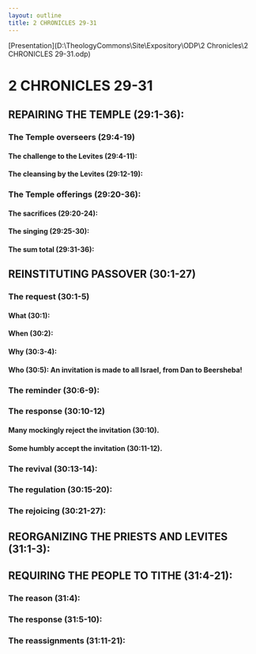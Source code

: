 ```yaml
---
layout: outline
title: 2 CHRONICLES 29-31
---
```

[Presentation](D:\TheologyCommons\Site\Expository\ODP\2 Chronicles\2 CHRONICLES 29-31.odp)
# 2 CHRONICLES 29-31 
## REPAIRING THE TEMPLE (29:1-36): 
###  The Temple overseers (29:4-19) 
####  The challenge to the Levites (29:4-11): 
####  The cleansing by the Levites (29:12-19): 
###  The Temple offerings (29:20-36): 
####  The sacrifices (29:20-24): 
####  The singing (29:25-30): 
####  The sum total (29:31-36): 
## REINSTITUTING PASSOVER (30:1-27) 
###  The request (30:1-5) 
####  What (30:1): 
####  When (30:2): 
####  Why (30:3-4): 
####  Who (30:5): An invitation is made to all Israel, from Dan to Beersheba! 
###  The reminder (30:6-9): 
###  The response (30:10-12) 
####  Many mockingly reject the invitation (30:10). 
####  Some humbly accept the invitation (30:11-12). 
###  The revival (30:13-14): 
###  The regulation (30:15-20): 
###  The rejoicing (30:21-27): 
## REORGANIZING THE PRIESTS AND LEVITES (31:1-3): 
## REQUIRING THE PEOPLE TO TITHE (31:4-21): 
###  The reason (31:4): 
###  The response (31:5-10): 
###  The reassignments (31:11-21): 
